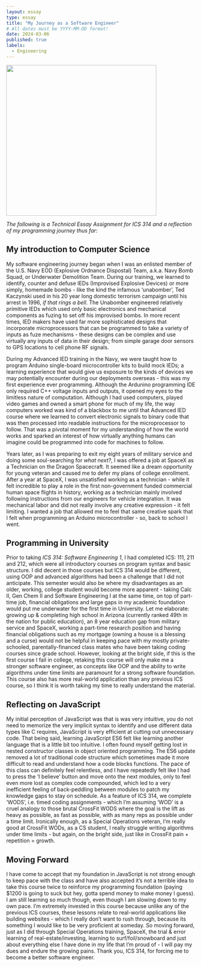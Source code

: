 ```yaml
---
layout: essay
type: essay
title: "My Journey as a Software Engineer"
# All dates must be YYYY-MM-DD format!
date: 2024-03-06
published: true
labels:
  - Engineering 
---
```

<img width="400px" 
     class="rounded float-start pe-4" 
     src="https://i.ytimg.com/vi/tPfDhwuj7Qs/maxresdefault.jpg" >

*The following is a Technical Essay Assignment for ICS 314 and a reflection of my programming journey thus far:*

## My introduction to Computer Science

My software engineering journey began when I was an enlisted member of the U.S. Navy EOD (Explosive Ordnance Dispostal) Team, a.k.a. Navy Bomb Squad, or Underwater Demolition Team. 
During our training, we learned to identify, counter and defuse IEDs (Improvised Explosive Devices) or more simply, homemade bombs - like the kind the infamous ‘unabomber’, Ted Kaczynski used in his 20 year long domestic terrorism campaign until his arrest in 1996, *if that rings a bell*. 
The Unabomber engineered relatively primitive IEDs which used only basic electronics and mechanical components as fuzing to set off his improvised bombs. 
In more recent times, IED makers have used far more sophisticated designs that incorporate microprocessors that can be programmed to take a variety of inputs as fuze mechanisms - these designs can be complex and use virtually any inputs of data in their design; from simple garage door sensors to GPS locations to cell phone RF signals.

During my Advanced IED training in the Navy, we were taught how to program Arduino single-board microcontroller kits to build mock IEDs; a learning experience that would give us exposure to the kinds of devices we may potentially encounter during our deployments overseas - this was my first experience ever programming. 
Although the Ardunino programming IDE only required C++ voltage inputs and outputs, it opened my eyes to the limitless nature of computation. 
Although I had used computers, played video games and owned a smart phone for much of my life, the way computers worked was kind of a blackbox to me until that Advanced IED course where we learned to convert electronic signals to binary code that was then processed into readable instructions for the microprocessor to follow. 
That was a pivotal moment for my understanding of how the world works and sparked an interest of how virtually anything humans can imagine could be programmed into code for machines to follow. 

Years later, as I was preparing to exit my eight years of military service and doing some soul-searching for *what next?*, I was offered a job at SpaceX as a Technician on the Dragon Spacecraft. 
It seemed like a dream opportunity for young veteran and caused me to defer my plans of college enrollment. 
After a year at SpaceX, I was unsatisfied working as a technician - while it felt incredible to play a role in the first non-government funded commercial human space flights in history, working as a technician mainly involved following instructions from our engineers for vehicle integration. 
It was mechanical labor and did not really involve any creative expression - it felt limiting. 
I wanted a job that allowed me to feel that same creative spark that I felt when programming an Arduino microcontroller - so, back to school I went.

## Programming in University

Prior to taking *ICS 314: Software Engineering 1*, I had completed ICS: 111, 211 and 212, which were all introductory courses on program syntax and basic structure. 
I did decent in those courses but ICS 314 would be different, using OOP and advanced algorithms had been a challenge that I did not anticipate. 
This semester would also be where my disadvantages as an older, working, college student would become more apparent - taking Calc II, Gen Chem II and Software Engineering I at the same time, on top of part-time job, financial obligations and large gaps in my academic foundation would put me underwater for the first time in University. 
Let me elaborate: growing up & completing high school in Arizona (currently ranked 49th in the nation for public education), an 8 year education gap from military service and SpaceX, working a part-time research position and having financial obligations such as my mortgage (owning a house is a blessing and a curse) would not be helpful in keeping pace with my mostly private-schooled, parentally-financed class mates who have been taking coding courses since grade school. 
However, looking at the bright side, if this is the first course I fail in college, retaking this course will only make me a stronger software engineer, as concepts like OOP and the ability to write algorithms under time limits are paramount for a strong software foundation. 
This course also has more real-world application than any previous ICS course, so I think it is worth taking my time to really understand the material.

## Reflecting on JavaScript

My initial perception of JavaScript was that is was very intuitive, you do not need to memorize the very implicit syntax to identify and use different data types like C requires, JavaScript is very efficient at cutting out unnecessary code. 
That being said, learning JavaScript ES6 felt like learning another language that is a little bit too intuitive. I often found myself getting lost in nested constructor classes in object oriented programming. 
The ES6 update removed a lot of traditional code structure which sometimes made it more difficult to read and understand how a code blocks functions. 
The pace of this class can definitely feel relentless, and I have repeatedly felt like I had to press the ‘I believe’ button and move onto the next modules, only to feel even more lost as complex code compounded, which led to a very inefficient feeling of back-peddling between modules to patch my knowledge gaps to stay on schedule. 
As a feature of ICS 314, we complete ‘WODS’, i.e. timed coding assignments - which I’m assuming ‘WOD’ is a cruel analogy to those brutal CrossFit WODS where the goal is the lift as heavy as possible, as fast as possible, with as many reps as possible under a time limit. 
Ironically enough, as a Special Operations veteran, I’m really good at CrossFit WODs, as a CS student, I really struggle writing algorithms under time limits - but again, on the bright side, just like in CrossFit pain + repetition = growth.

## Moving Forward

I have come to accept that my foundation in JavaScript is not strong enough to keep pace with the class and have also accepted it’s not a terrible idea to take this course twice to reinforce my programming foundation (paying $1200 is going to suck but hey, gotta spend money to make money I guess). 
I am still learning so much though, even though I am slowing down to my own pace. 
I’m extremely invested in this course because unlike any of the previous ICS courses, these lessons relate to real-world applications like building websites - which I really don’t want to rush through, because its something I would like to be very proficient at someday. 
So moving forward, just as I did through Special Operations training, SpaceX, the trial & error learning of real-estate/investing, learning to surf/foil/snowboard and just about everything else I have done in my life that I’m proud of - I will pay my dues and endure the growing pains. Thank you, ICS 314, for forcing me to become a better software engineer. 
